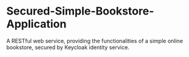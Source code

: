 # Secured-Simple-Bookstore-Application
A RESTful web service, providing the functionalities of a simple online bookstore, secured by Keycloak identity service.
